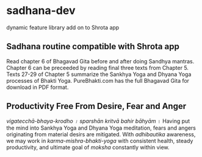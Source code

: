 # sadhana-dev 
dynamic feature library add on to Shrota app
## Sadhana routine compatible with Shrota app
Read chapter 6 of Bhagavad Gita before and after doing Sandhya mantras.
Chapter 6 can be preceeded by reading final three texts from Chapter 5.
Texts 27-29 of Chapter 5 summarize the Sankhya Yoga and Dhyana Yoga processes of Bhakti Yoga.
PureBhakti.com has the full Bhagavad Gita for download in PDF format.
## Productivity Free From Desire, Fear and Anger
_vigatecchā-bhaya-krodho । sparshān kritvā bahir bāhyām_ । 
Having put the mind into Sankhya Yoga and Dhyana Yoga meditation,
fears and angers originating from material desirs are mitigated.
With _adhibautika_ awareness,
we may work in _karma-mishra-bhakti-yoga_ with consistent health,
steady productivity,
and ultimate goal of _moksha_ constantly within view.
